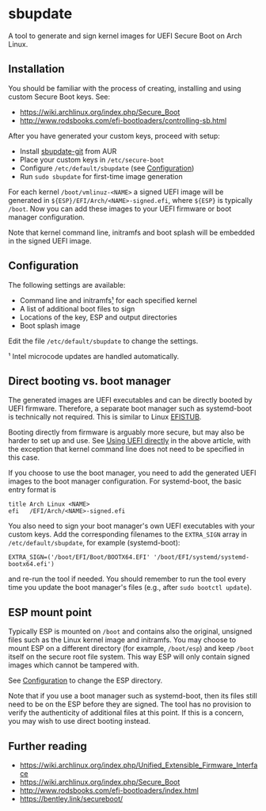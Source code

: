 # sbupdate

A tool to generate and sign kernel images for UEFI Secure Boot on Arch Linux.

## Installation

You should be familiar with the process of creating, installing and using
custom Secure Boot keys. See:
* https://wiki.archlinux.org/index.php/Secure_Boot
* http://www.rodsbooks.com/efi-bootloaders/controlling-sb.html

After you have generated your custom keys, proceed with setup:
* Install [sbupdate-git](https://aur.archlinux.org/packages/sbupdate-git/) from AUR
* Place your custom keys in `/etc/secure-boot`
* Configure `/etc/default/sbupdate` (see [Configuration](#configuration))
* Run `sudo sbupdate` for first-time image generation

For each kernel `/boot/vmlinuz-<NAME>` a signed UEFI image will be generated in
`${ESP}/EFI/Arch/<NAME>-signed.efi`, where `${ESP}` is typically `/boot`. Now
you can add these images to your UEFI firmware or boot manager configuration.

Note that kernel command line, initramfs and boot splash will be embedded in
the signed UEFI image.

## Configuration

The following settings are available:
* Command line and initramfs[¹](#intel-ucode) for each specified kernel
* A list of additional boot files to sign
* Locations of the key, ESP and output directories
* Boot splash image

Edit the file `/etc/default/sbupdate` to change the settings.

<a name="intel-ucode">¹</a> Intel microcode updates are handled automatically.

## Direct booting vs. boot manager

The generated images are UEFI executables and can be directly booted by UEFI
firmware. Therefore, a separate boot manager such as systemd-boot is technically
not required. This is similar to Linux [EFISTUB](https://wiki.archlinux.org/index.php/EFISTUB).

Booting directly from firmware is arguably more secure, but may also be harder
to set up and use. See [Using UEFI directly](https://wiki.archlinux.org/index.php/EFISTUB#Using_UEFI_directly)
in the above article, with the exception that kernel command line does not need
to be specified in this case.

If you choose to use the boot manager, you need to add the generated UEFI
images to the boot manager configuration. For systemd-boot, the basic entry
format is

    title Arch Linux <NAME>
    efi   /EFI/Arch/<NAME>-signed.efi

You also need to sign your boot manager's own UEFI executables with your
custom keys. Add the corresponding filenames to the `EXTRA_SIGN` array in
`/etc/default/sbupdate`, for example (systemd-boot):

    EXTRA_SIGN=('/boot/EFI/Boot/BOOTX64.EFI' '/boot/EFI/systemd/systemd-bootx64.efi')

and re-run the tool if needed. You should remember to run the tool every time
you update the boot manager's files (e.g., after `sudo bootctl update`).

## ESP mount point

Typically ESP is mounted on `/boot` and contains also the original, unsigned
files such as the Linux kernel image and initramfs. You may choose to mount ESP
on a different directory (for example, `/boot/esp`) and keep `/boot` itself on
the secure root file system. This way ESP will only contain signed images which
cannot be tampered with.

See [Configuration](#configuration) to change the ESP directory.

Note that if you use a boot manager such as systemd-boot, then its files still
need to be on the ESP before they are signed. The tool has no provision to
verify the authenticity of additional files at this point. If this is a concern,
you may wish to use direct booting instead.

## Further reading

* https://wiki.archlinux.org/index.php/Unified_Extensible_Firmware_Interface
* https://wiki.archlinux.org/index.php/Secure_Boot
* http://www.rodsbooks.com/efi-bootloaders/index.html
* https://bentley.link/secureboot/
